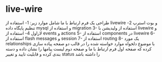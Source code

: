 # live-wire

طراحی یک فرم ارتباط با ما شامل موارد زیر:
1- استفاده از livewire و بوت استرپ 
2- تنظیم پایگاه داده mysql و استفاده از migration
3- استفاده از ولیدیشن با livewire و لاراول
4- استفاده از events و actions
5- استفاده از components در livewire
6- استفاده از flash messages و session
7- استفاده از routing
8- یک مورد relationships با موضوع دلخواه
موارد خواسته شده را در قالب دو صفحه پیاده سازی کرده که صفحه اول فرم ارتباط با ما و صفحه دوم لیست پیامها را نشان داده و دسته بندی کرده و قابلیت تایید و تغییر status را داشته باشد
